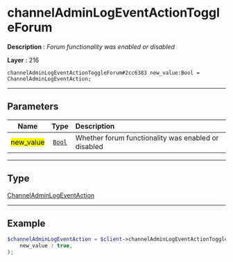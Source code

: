 # channelAdminLogEventActionToggleForum

**Description** : *Forum functionality was enabled or disabled*

**Layer** : 216

```tl
channelAdminLogEventActionToggleForum#2cc6383 new_value:Bool = ChannelAdminLogEventAction;
```

---

## Parameters

| Name | Type | Description |
| :---: | :---: | :--- |
| <mark>new_value</mark> | [`Bool`](type/Bool) | Whether forum functionality was enabled or disabled |

---

## Type

[ChannelAdminLogEventAction](type/ChannelAdminLogEventAction)

---

## Example

```php
$channelAdminLogEventAction = $client->channelAdminLogEventActionToggleForum(
	new_value : true,
);
```